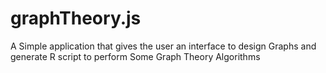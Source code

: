 # graphTheory.js
A Simple application that gives the user an interface to design Graphs and generate R script to perform Some Graph Theory Algorithms
